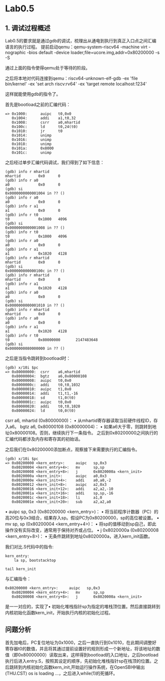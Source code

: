 # Lab0.5

## 1. 调试过程概述

Lab0.5的要求就是通过gdb的调试，梳理出从通电到执行到真正入口点之间汇编语言的执行过程。
提前启动qemu：qemu-system-riscv64 -machine virt -nographic -bios default -device loader,file=ucore.img,addr=0x80200000 -s -S

通过上面的指令使得qemu处于等待的阶段。

之后将本地对代码连接到qemu：riscv64-unknown-elf-gdb -ex 'file bin/kernel' -ex 'set arch riscv:rv64' -ex 'target remote localhost:1234'

这样就能使用gdb的指令了。

首先是bootload之前的汇编代码：



```
=> 0x1000:      auipc   t0,0x0
   0x1004:      addi    a1,t0,32
   0x1008:      csrr    a0,mhartid
   0x100c:      ld      t0,24(t0)
   0x1010:      jr      t0
   0x1014:      unimp
   0x1016:      unimp
   0x1018:      unimp
   0x101a:      0x8000
   0x101c:      unimp
```
之后经过单步汇编代码调试，我们得到了如下信息：


```
(gdb) info r mhartid
mhartid        0x0      0
(gdb) info r a0     
a0             0x0      0
(gdb) si
0x0000000000001004 in ?? ()
(gdb) info r a0
a0             0x0      0
(gdb) info r a1
a1             0x0      0
(gdb) info r t0
t0             0x1000   4096
(gdb) si
0x0000000000001008 in ?? ()
(gdb) info r t0
t0             0x1000   4096
(gdb) info r a0
a0             0x0      0
(gdb) info r a1
a1             0x1020   4128
(gdb) info r mhartid
mhartid        0x0      0
(gdb) si
0x000000000000100c in ?? ()
(gdb) info r mhartid
mhartid        0x0      0
(gdb) info r a1     
a1             0x1020   4128
(gdb) info r a0
a0             0x0      0
(gdb) si
0x0000000000001010 in ?? ()
(gdb) info r mhartid
mhartid        0x0      0
(gdb) info r a0     
a0             0x0      0
(gdb) info r a1     
a1             0x1020   4128
(gdb) info r t0     
t0             0x80000000       2147483648
(gdb) si       
0x0000000080000000 in ?? ()
```


之后是当指令跳转到bootload时：

```
(gdb) x/10i $pc
=> 0x80000000:  csrr    a6,mhartid
   0x80000004:  bgtz    a6,0x80000108
   0x80000008:  auipc   t0,0x0
   0x8000000c:  addi    t0,t0,1032
   0x80000010:  auipc   t1,0x0
   0x80000014:  addi    t1,t1,-16
   0x80000018:  sd      t1,0(t0)
   0x8000001c:  auipc   t0,0x0
   0x80000020:  addi    t0,t0,1020
   0x80000024:  ld      t0,0(t0)
```
csrr a6, mhartid (0x80000000)：
•	从mhartid寄存器读取当前硬件线程ID，存入a6。
bgtz a6, 0x80000108 (0x80000004)：
•	如果a6大于零，则跳转到地址0x80000108。否则，继续执行下一条指令。
之后到0x80200000之间执行的汇编代码都涉及内存和寄存其的初始话。


之后我们在0x80200000添加断点，观察接下来需要执行的汇编指令。

```
(gdb) x/10i $pc
=> 0x80200000 <kern_entry>:     auipc   sp,0x3
   0x80200004 <kern_entry+4>:   mv      sp,sp
   0x80200008 <kern_entry+8>:   j       0x8020000a <kern_init>
   0x8020000a <kern_init>:      auipc   a0,0x3
   0x8020000e <kern_init+4>:    addi    a0,a0,-2
   0x80200012 <kern_init+8>:    auipc   a2,0x3
   0x80200016 <kern_init+12>:   addi    a2,a2,-10
   0x8020001a <kern_init+16>:   addi    sp,sp,-16
   0x8020001c <kern_init+18>:   li      a1,0
   0x8020001e <kern_init+20>:   sub     a2,a2,a0
```

•  auipc sp, 0x3 (0x80200000 <kern_entry>)：
•	将当前程序计数器（PC）的高20位与0x3结合，结果存入sp。假设PC为0x80200000，sp的高位被设置。
•  mv sp, sp (0x80200004 <kern_entry+4>)：
•	将sp的值移动到sp自己，即此操作没有实际改变，通常用于保持对齐或占位。
•  j 0x8020000a (0x80200008 <kern_entry+8>)：
•	无条件跳转到地址0x8020000a，进入kern_init函数。


我们对比.S代码中的指令:
```
kern_entry:
    la sp, bootstacktop

tail kern_init
```
与汇编指令：

```
0x80200000 <kern_entry>:     auipc   sp,0x3
   0x80200004 <kern_entry+4>:   mv      sp,sp
   0x80200008 <kern_entry+8>:   j       0x8020000a <kern_init>
```
是一一对应的，实现了•  初始化堆栈指针sp为指定的堆栈顶位置。然后直接跳转到内核初始化函数kern_init，开始执行内核的初始化过程。


## 问题分析
首先加电后，PC复位地址为0x1000，之后一直执行到0x1010，在此期间调整好寄存器t0的数值，并且将其通过提前设置好的规则形成一个新地址，将该地址的数值（即0x80000000）读取出来，这样得到bootload的入口地址，之后bootload执行后进入entry.S，按照其设定的顺序，先初始化堆栈指针sp在栈顶的位置。之后跳转到内核初始化函数kern_init,开始运行操作系统，在OpenSBI中输出(THU.CST) os is loading ...，之后进入while(1)的死循环。
